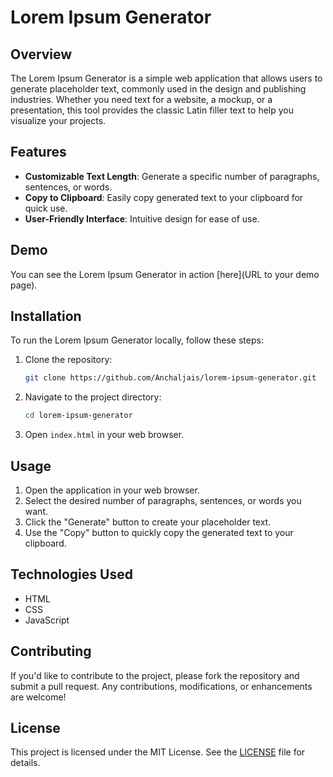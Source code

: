# Lorem Ipsum Generator

## Overview
The Lorem Ipsum Generator is a simple web application that allows users to generate placeholder text, commonly used in the design and publishing industries. Whether you need text for a website, a mockup, or a presentation, this tool provides the classic Latin filler text to help you visualize your projects.

## Features
- **Customizable Text Length**: Generate a specific number of paragraphs, sentences, or words.
- **Copy to Clipboard**: Easily copy generated text to your clipboard for quick use.
- **User-Friendly Interface**: Intuitive design for ease of use.

## Demo
You can see the Lorem Ipsum Generator in action [here](URL to your demo page).

## Installation

To run the Lorem Ipsum Generator locally, follow these steps:

1. Clone the repository:
   ```bash
   git clone https://github.com/Anchaljais/lorem-ipsum-generator.git
   ```
   
2. Navigate to the project directory:
   ```bash
   cd lorem-ipsum-generator
   ```
   
3. Open `index.html` in your web browser.

## Usage
1. Open the application in your web browser.
2. Select the desired number of paragraphs, sentences, or words you want.
3. Click the "Generate" button to create your placeholder text.
4. Use the "Copy" button to quickly copy the generated text to your clipboard.

## Technologies Used
- HTML
- CSS
- JavaScript

## Contributing
If you'd like to contribute to the project, please fork the repository and submit a pull request. Any contributions, modifications, or enhancements are welcome!

## License
This project is licensed under the MIT License. See the [LICENSE](LICENSE) file for details.

